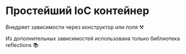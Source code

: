 # Простейший IoC контейнер

Внедряет зависимости через конструктор или поля ⚒️

Из дополнительных зависимостей использована только библиотека reflections 📚
